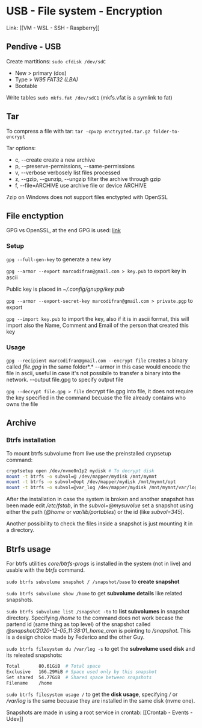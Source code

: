 # USB - File system - Encryption
Link: [[VM - WSL - SSH - Raspberry]]

## Pendive - USB
Create martitions: `sudo cfdisk /dev/sdC`

- New > primary (dos)
- Type > *W95 FAT32 (LBA)*
- Bootable

Write tables `sudo mkfs.fat /dev/sdC1` (mkfs.vfat is a symlink to fat)

## Tar
To compress a file with tar: `tar -cpvzp enctrypted.tar.gz folder-to-encrypt`

Tar options: 
- c, --create create a new archive
- p, --preserve-permissions, --same-permissions
- v, --verbose verbosely list files processed
- z, --gzip, --gunzip, --ungzip filter the archive through gzip
- f, --file=ARCHIVE use archive file or device ARCHIVE

7zip on Windows does not support files enctypted with OpenSSL

## File enctyption
GPG vs OpenSSL, at the end GPG is used: [link](https://stackoverflow.com/questions/28247821/openssl-vs-gpg-for-encrypting-off-site-backups)

### Setup
`gpg --full-gen-key` to generate a new key

`gpg --armor --export marcodifran@gmail.com > key.pub` to export key in ascii

Public key is placed in *~/.config/gnupg/key.pub*

`gpg --armor --export-secret-key marcodifran@gmail.com > private.pgp` to export 

`gpg --import key.pub` to import the key, also if it is in ascii format, this will import also the Name, Comment and Email of the person that created this key

### Usage

`gpg --recipient marcodifran@gmail.com --encrypt file` creates a binary called *file.gpg* in the same folder*.* --armor in this case would encode the file in ascii, useful in case it's not possibile to transfer a binary into the network. --output file.gpg to specify output file

`gpg --decrypt file.gpg > file` decrypt file.gpg into file, it does not require the key specified in the command becuase the file already contains who owns the file

## Archive
### Btrfs installation
To mount btrfs subvolume from live use the preinstalled crypsetup command:

```bash
cryptsetup open /dev/nvme0n1p2 mydisk # To decrypt disk
mount -t btrfs -o subvol=@ /dev/mapper/mydisk /mnt/mymnt
mount -t btrfs -o subvol=@opt /dev/mapper/mydisk /mnt/mymnt/opt
mount -t btrfs -o subvol=@var_log /dev/mapper/mydisk /mnt/mymnt/var/log
```

After the installation in case the system is broken and another snapshot has been made edit */etc/fstab*, in the *subvol=@mysuvolue* set a snapshot using either the path (*@home* or *var/lib/portables*) or the id (like *subvol=345*).

Another possibility to check the files inside a snapshot is just mounting it in a directory.

## Btrfs usage
For btrfs utilities *core/btrfs-progs* is installed in the system (not in live) and usable with the *btrfs* command.

`sudo btrfs subvolume snapshot / /snapshot/base` to **create snapshot**

`sudo btrfs subvolume show /home` to get **subvolume details** like related snapshots.

`sudo btrfs subvolume list /snapshot -to` to **list subvolumes** in snapshot directory. Specifying */home* to the command does not work becase the partend id (same thing as top level) of the snapshot called *@snapshot/2020-12-05_11:38:01_home_cron* is pointing to */snapshot*. This is a design choice made by Federico and the other Guy.

`sudo btrfs filesystem du /var/log -s` to get the **subvolume used disk** and its releated snapshots:

```bash
Total       80.61GiB  # Total space
Exclusive   166.29MiB # Space used only by this snapshot
Set shared  54.77GiB  # Shared space between snapshots
Filename    /home
```

`sudo btrfs filesystem usage /` to get the **disk usage**, specifying */* or */var/log* is the same becuase they are installed in the same disk (nvme one).

Snapshots are made in using a root service in crontab: [[Crontab - Events - Udev]]

